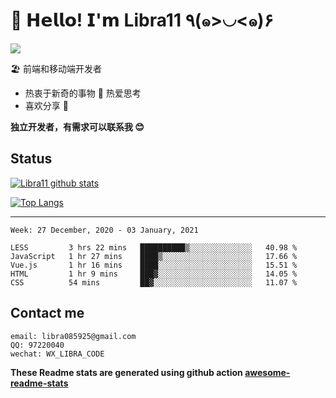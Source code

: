 # 🥳 𝗛𝗲𝗹𝗹𝗼! 𝗜'𝗺 Libra11 ٩(๑>◡<๑)۶

[![](https://img.shields.io/badge/-@Libra11-%23181717?style=flat-square&logo=github)](https://github.com/Libra11)

🏖 前端和移动端开发者

- 热衷于新奇的事物 🤩 热爱思考
- 喜欢分享 🧐

**独立开发者，有需求可以联系我 😊**

## Status

[![Libra11 github stats](https://github-readme-stats.vercel.app/api?username=Libra11&count_private=true&show_icons=true&theme=radical)](https://github.com/Libra11)

[![Top Langs](https://github-readme-stats.vercel.app/api/top-langs/?username=Libra11&theme=radical)](https://github.com/Libra11)

---

<!--START_SECTION:waka-->
```text
Week: 27 December, 2020 - 03 January, 2021

LESS         3 hrs 22 mins   ██████████▒░░░░░░░░░░░░░░   40.98 % 
JavaScript   1 hr 27 mins    ████▒░░░░░░░░░░░░░░░░░░░░   17.66 % 
Vue.js       1 hr 16 mins    ████░░░░░░░░░░░░░░░░░░░░░   15.51 % 
HTML         1 hr 9 mins     ███▓░░░░░░░░░░░░░░░░░░░░░   14.05 % 
CSS          54 mins         ██▓░░░░░░░░░░░░░░░░░░░░░░   11.07 % 
```
<!--END_SECTION:waka-->

## Contact me

```text
email: libra085925@gmail.com
QQ: 97220040
wechat: WX_LIBRA_CODE
```

**These Readme stats are generated using github action [awesome-readme-stats](https://github.com/anmol098/waka-readme-stats)**
